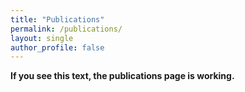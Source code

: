 ```yaml
---
title: "Publications"
permalink: /publications/
layout: single
author_profile: false
---
```


**If you see this text, the publications page is working.**
